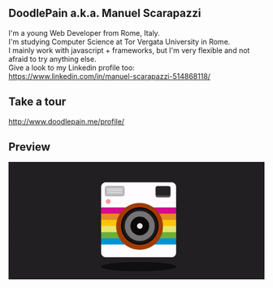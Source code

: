 ## DoodlePain a.k.a. Manuel Scarapazzi
I'm  a  young  Web  Developer  from  Rome,  Italy.  
I'm  studying  Computer  Science  at  Tor  Vergata  University  in  Rome.  
I  mainly  work  with  javascript  +  frameworks,  but  I'm  very  flexible  and  not  afraid  to  try  anything  else.  
Give a look to my Linkedin profile too:  
https://www.linkedin.com/in/manuel-scarapazzi-514868118/  

## Take a tour
http://www.doodlepain.me/profile/

## Preview

![](homepage.gif)
